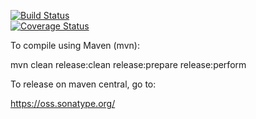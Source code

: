 [![Build Status](https://travis-ci.org/openml/java.svg?branch=master)](https://travis-ci.org/openml/java)  
[![Coverage Status](https://coveralls.io/repos/github/openml/java/badge.svg?branch=master)](https://coveralls.io/github/openml/java?branch=master)

To compile using Maven (mvn): 

mvn clean release:clean release:prepare release:perform

To release on maven central, go to:

https://oss.sonatype.org/

